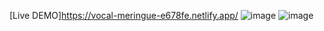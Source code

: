 [Live DEMO]https://vocal-meringue-e678fe.netlify.app/
![image](https://user-images.githubusercontent.com/113437980/202173210-efd8ca52-11c7-4f7b-b70e-f9b73b303814.png)
![image](https://user-images.githubusercontent.com/113437980/202173259-44fd4fac-738a-42d8-815d-e2d6bb53ff81.png)
